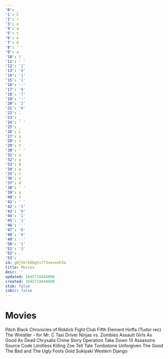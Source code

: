 ```yaml
---
'0': _
'1': C
'2': r
'3': e
'4': a
'5': t
'6': e
'7': d
'8': ' '
'9': a
'10': t
'11': ' '
'12': '2'
'13': '0'
'14': '1'
'15': '1'
'16': '-'
'17': '0'
'18': '7'
'19': '-'
'20': '2'
'21': '0'
'22': .
'23': _
'24': ' '
'25': _
'26': L
'27': a
'28': s
'29': t
'30': ' '
'31': u
'32': p
'33': d
'34': a
'35': t
'36': e
'37': d
'38': ' '
'39': a
'40': t
'41': ' '
'42': '2'
'43': '0'
'44': '1'
'45': '1'
'46': '-'
'47': '0'
'48': '8'
'49': '-'
'50': '1'
'51': '2'
'52': .
'53': _
id: g0j5krk66gts773xeseoh3a
title: Movies
desc: ''
updated: 1645718444000
created: 1645718444000
stub: false
isDir: false
---
```


# Movies


Pitch Black
Chronicles of Riddick
Fight Club
Fifth Element
Hoffa (Tudor rec)
The Wrestler - for Mr. C
Taxi Driver
Ninjas vs. Zombies
Assault Girls
As Good As Dead
Chrysalis
Crime Story
Operation Take Down
13 Assassins
Source Code
Limitless
Killing Zoe
Tell Tale
Tombstone
Unforgiven
The Good The Bad and The Ugly
Fools Gold
Sukiyaki Western Django

